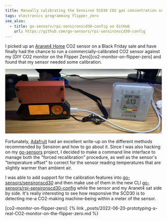 ```yaml
---
title: Manually calibrating the Sensiron SCD30 CO2 gas concentration sensor
tags: electronics programming flipper_zero
see_also:
  - title: go-sensors/rpi-sensironscd30-config on GitHub
    url: https://github.com/go-sensors/rpi-sensironscd30-config
---
```


I picked up an [Aranet4 Home][aranet4-home] CO2 sensor on a Black Friday sale and have finally had the chance to run a commercially-calibrated CO2 sensor against my [DIY CO2 monitor on the Flipper Zero][co2-monitor-on-flipper-zero] and found that my sensor needed some calibration.

![Photo of my DIY CO2 sensor running of a Flipper Zero reading 765ppm and an Aranet4 sensor reading 613ppm](/assets/manually-calibrating-the-sensiron-scd30-co2-gas-concentration-sensor.jpg)

Fortunately, [Adafruit] had an excellent write-up on the different methods recommended by Sensiron and how to go about it. Since I was also hacking on my [go-sensors] project, I decided to make a command line interface to manage both the "forced recalibration" procedure, as well as the sensor's "temperature offset" to correct for the sensor reading temperatures that are slightly warmer than ambient air.

I was able to add support for the calibration features into [go-sensors/sensironscd30] and then make use of them in the new CLI [go-sensors/rpi-sensironscd30-config] while the sensor and my Aranet4 sat side by side. It's really interesting to see how responsive the SCD30 is to detecting me–a CO2-making machine–being within a meter of the sensor.

[aranet4-home]: https://shop.aranet.com/north-america/product/aranet4-home
[adafruit]: https://learn.adafruit.com/adafruit-scd30/field-calibration
[go-sensors]: https://github.com/go-sensors
[go-sensors/sensironscd30]: https://github.com/go-sensors/sensironscd30
[go-sensors/rpi-sensironscd30-config]: https://github.com/go-sensors/rpi-sensironscd30-config

[co2-monitor-on-flipper-zero]: {% link _posts/2022-06-20-prototyping-a-real-CO2-monitor-on-the-flipper-zero.md %}
